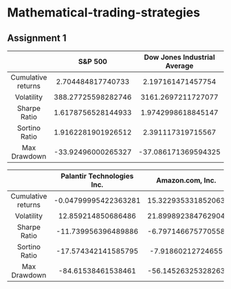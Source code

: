 # Mathematical-trading-strategies
## Assignment 1
|       |S&P 500|Dow Jones Industrial Average|NASDAQ Composite|NYSE COMPOSITE (DJ)|NYSE AMEX COMPOSITE INDEX|
|:-------:|:-----:|:------:|:------:|:-----:|:-----:|
|Cumulative returns|2.704484817740733|2.197161471457754|4.389276735458964|1.1325820826174178|1.1990302334650391|
|Volatility|388.27725598282746|3161.2697211727077|1383.394901737888|1714.7856641897038|499.4971600797922|
|Sharpe Ratio|1.6178756528144933|1.9742998618845147|1.00489035442846|0.5138787742639299|1.022431488665755|
|Sortino Ratio|1.9162281901926512|2.391117319715567|1.1344635109621997|0.6009004076563742|1.267018473376621|
|Max Drawdown|-33.92496000265327|-37.086171369594325|-36.395279909120205|-38.11424952096922|-53.51163257586528|  


|       |Palantir Technologies Inc.|Amazon.com, Inc.|Teva Pharmaceutical Industries Limited|Advanced Micro Devices, Inc.|Bank of America Corporation|
|:-------:|:-----:|:------:|:------:|:-----:|:-----:|
|Cumulative returns|-0.04799995422363281|15.322935331852063|-0.8586690033191208|8.948927671644574|0.8143044641595545|
|Volatility|12.859214850686486|21.899892384762904|52.261660576377736|21.261573559206834|13.0310137966951|
|Sharpe Ratio|-11.739956396489886|-6.797146675770558|-93.1565000864379|-5.39807432410215|-252.96631284597694|
|Sortino Ratio|-17.574342141585795|-7.91860212724655|-96.17771054961462|-6.213485042832102|-272.7986722960393|
|Max Drawdown|-84.61538461538461|-56.14526325328263|-91.44444465637207|-84.05511782383532|-74.38398414589847|
